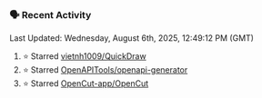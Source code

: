 ### 🗣 Recent Activity

<!--RECENT_ACTIVITY:last_update-->
Last Updated: Wednesday, August 6th, 2025, 12:49:12 PM (GMT)
<!--RECENT_ACTIVITY:last_update_end-->
<!--RECENT_ACTIVITY:start-->
1. ⭐ Starred [vietnh1009/QuickDraw](https://github.com/vietnh1009/QuickDraw)<br>
2. ⭐ Starred [OpenAPITools/openapi-generator](https://github.com/OpenAPITools/openapi-generator)<br>
3. ⭐ Starred [OpenCut-app/OpenCut](https://github.com/OpenCut-app/OpenCut)<br>
<!--RECENT_ACTIVITY:end-->
